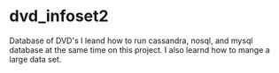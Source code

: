 # dvd_infoset2
Database of DVD's
I leand how to run cassandra, nosql, and mysql database at the same time on this project.
I also learnd how to mange a large data set.
